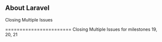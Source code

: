 ## About Laravel

Closing Multiple Issues

=======================
Closing Multiple Issues for milestones 
19, 20, 21

